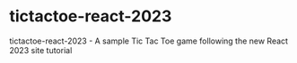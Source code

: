 # tictactoe-react-2023
tictactoe-react-2023 - A sample Tic Tac Toe game following the new React 2023 site tutorial

